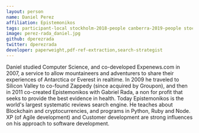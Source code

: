 ```yaml
---
layout: person
name: Daniel Perez
affiliation: Epistemonikos
tags: participant-local stockholm-2018-people canberra-2019-people stockholm-2018-local canberra-2019-local
image: perez-rada_daniel.jpg
github: dperezrada
twitter: dperezrada
developer: paperweight,pdf-ref-extraction,search-strategist
---
```

Daniel studied Computer Science, and co-developed Expenews.com in 2007, a service to allow mountaineers and adventurers to share their experiences of Antarctica or Everest in realtime. In 2009 he traveled to Silicon Valley to co-found Zappedy (since acquired by Groupon), and then in 2011 co-created Epistemonikos with Gabriel Rada, a non for profit that seeks to provide the best evidence in health. Today Epistemonikos is the world's largest systematic reviews search engine. He teaches about Blockchain and cryptocurrencies, and programs in Python, Ruby and Node. XP (of Agile development) and Customer development are strong influences on his approach to software development.